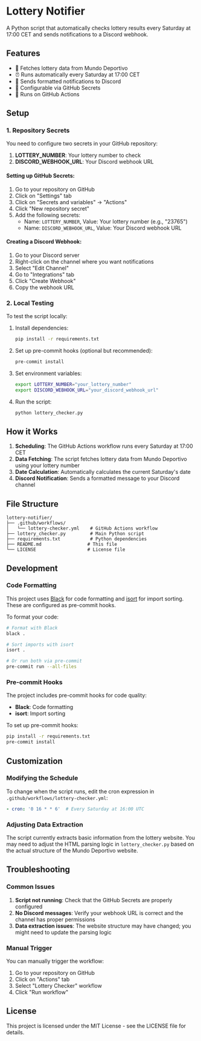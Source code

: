 # Lottery Notifier

A Python script that automatically checks lottery results every Saturday at 17:00 CET and sends notifications to a Discord webhook.

## Features

- 🎰 Fetches lottery data from Mundo Deportivo
- ⏰ Runs automatically every Saturday at 17:00 CET
- 📱 Sends formatted notifications to Discord
- 🔧 Configurable via GitHub Secrets
- 🚀 Runs on GitHub Actions

## Setup

### 1. Repository Secrets

You need to configure two secrets in your GitHub repository:

1. **LOTTERY_NUMBER**: Your lottery number to check
2. **DISCORD_WEBHOOK_URL**: Your Discord webhook URL

#### Setting up GitHub Secrets:

1. Go to your repository on GitHub
2. Click on "Settings" tab
3. Click on "Secrets and variables" → "Actions"
4. Click "New repository secret"
5. Add the following secrets:
   - Name: `LOTTERY_NUMBER`, Value: Your lottery number (e.g., "23765")
   - Name: `DISCORD_WEBHOOK_URL`, Value: Your Discord webhook URL

#### Creating a Discord Webhook:

1. Go to your Discord server
2. Right-click on the channel where you want notifications
3. Select "Edit Channel"
4. Go to "Integrations" tab
5. Click "Create Webhook"
6. Copy the webhook URL

### 2. Local Testing

To test the script locally:

1. Install dependencies:
   ```bash
   pip install -r requirements.txt
   ```

2. Set up pre-commit hooks (optional but recommended):
   ```bash
   pre-commit install
   ```

3. Set environment variables:
   ```bash
   export LOTTERY_NUMBER="your_lottery_number"
   export DISCORD_WEBHOOK_URL="your_discord_webhook_url"
   ```

4. Run the script:
   ```bash
   python lottery_checker.py
   ```

## How it Works

1. **Scheduling**: The GitHub Actions workflow runs every Saturday at 17:00 CET
2. **Data Fetching**: The script fetches lottery data from Mundo Deportivo using your lottery number
3. **Date Calculation**: Automatically calculates the current Saturday's date
4. **Discord Notification**: Sends a formatted message to your Discord channel

## File Structure

```
lottery-notifier/
├── .github/workflows/
│   └── lottery-checker.yml    # GitHub Actions workflow
├── lottery_checker.py         # Main Python script
├── requirements.txt           # Python dependencies
├── README.md                 # This file
└── LICENSE                   # License file
```

## Development

### Code Formatting

This project uses [Black](https://black.readthedocs.io/) for code formatting and [isort](https://pycqa.github.io/isort/) for import sorting. These are configured as pre-commit hooks.

To format your code:
```bash
# Format with Black
black .

# Sort imports with isort
isort .

# Or run both via pre-commit
pre-commit run --all-files
```

### Pre-commit Hooks

The project includes pre-commit hooks for code quality:
- **Black**: Code formatting
- **isort**: Import sorting

To set up pre-commit hooks:
```bash
pip install -r requirements.txt
pre-commit install
```

## Customization

### Modifying the Schedule

To change when the script runs, edit the cron expression in `.github/workflows/lottery-checker.yml`:

```yaml
- cron: '0 16 * * 6'  # Every Saturday at 16:00 UTC
```

### Adjusting Data Extraction

The script currently extracts basic information from the lottery website. You may need to adjust the HTML parsing logic in `lottery_checker.py` based on the actual structure of the Mundo Deportivo website.

## Troubleshooting

### Common Issues

1. **Script not running**: Check that the GitHub Secrets are properly configured
2. **No Discord messages**: Verify your webhook URL is correct and the channel has proper permissions
3. **Data extraction issues**: The website structure may have changed; you might need to update the parsing logic

### Manual Trigger

You can manually trigger the workflow:
1. Go to your repository on GitHub
2. Click on "Actions" tab
3. Select "Lottery Checker" workflow
4. Click "Run workflow"

## License

This project is licensed under the MIT License - see the LICENSE file for details. 